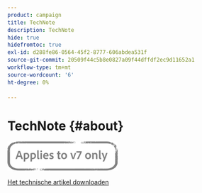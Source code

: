 ```yaml
---
product: campaign
title: TechNote
description: TechNote
hide: true
hidefromtoc: true
exl-id: d288fe86-0564-45f2-8777-606abdea531f
source-git-commit: 20509f44c5b8e0827a09f44dffdf2ec9d11652a1
workflow-type: tm+mt
source-wordcount: '6'
ht-degree: 0%

---
```


# TechNote {#about}

![](../../assets/v7-only.svg)

[Het technische artikel downloaden](guidelines.pdf)
